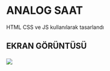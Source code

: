 <h1> ANALOG SAAT  </h1>

HTML CSS ve JS kullanılarak tasarlandı


<h2> EKRAN GÖRÜNTÜSÜ <h/2>

![](Animation.gif)